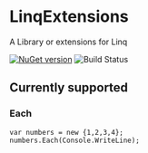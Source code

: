# LinqExtensions

A Library or extensions for Linq

[![NuGet version](https://badge.fury.io/nu/LinqExtensions.svg)](http://badge.fury.io/nu/LinqExtensions) ![Build Status](https://ci.appveyor.com/api/projects/status/x3e8lv4uo02mpnr1?svg=true) 

## Currently supported

### Each

    var numbers = new {1,2,3,4};
    numbers.Each(Console.WriteLine);